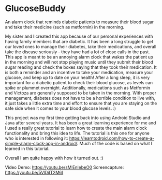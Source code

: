 # GlucoseBuddy
An alarm clock that reminds diabetic patients to measure their blood sugar and take their medicine (such as metformin) in the morning.

My sister and I created this app because of our personal experiences with having family members that are diabetic. It has been a long struggle to get our loved ones to manage their diabetes, take their medications, and overall take the disease seriously - they have had a lot of close calls in the past. This app is meant to be an annoying alarm clock that wakes the patient up in the morning and will not stop playing music until they submit their blood sugar reading and check the boxes saying that they took their medication. It is both a reminder and an incentive to take your medication, measure your glucose, and keep up to date on your health! After a long sleep, it is very important for a diabetic patient to check their blood glucose, as levels can spike or plummet overnight. Additionally, medications such as Metformin and Victoza are generally supposed to be taken in the morning. With proper management, diabetes does not have to be a horrible condition to live with, it just takes a little extra time and effort to ensure that you are staying on the safe side when it comes to your blood glucose levels. :)

This project was my first time getting back into using Android Studio and Java after several years. It has been a great learning experience for me and I used a really great tutorial to learn how to create the main alarm clock functionality and bring this idea to life. The tutorial is this one for anyone who is interested in following it: https://learntodroid.com/how-to-create-a-simple-alarm-clock-app-in-android/. Much of the code is based on what I learned in this tutorial.

Overall I am quite happy with how it turned out. :)

Video Demo: https://youtu.be/sMlEnIebeO0
Screencapture: https://youtu.be/5VlDiIT2M6I
